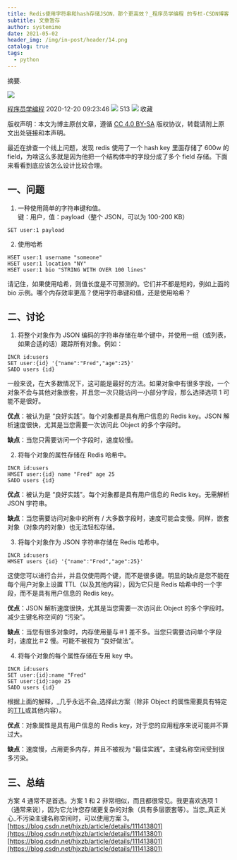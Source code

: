 ```yaml
---
title: Redis使用字符串和hash存储JSON，那个更高效？_程序员学编程 的专栏-CSDN博客
subtitle: 文章暂存
author: systemime
date: 2021-05-02
header_img: /img/in-post/header/14.png
catalog: true
tags:
  - python
---
```

摘要.

<!-- more -->
![](https://csdnimg.cn/release/blogv2/dist/pc/img/original.png)

[程序员学编程](https://blog.csdn.net/hjxzb) 2020-12-20 09:23:46 ![](https://csdnimg.cn/release/blogv2/dist/pc/img/articleReadEyes.png)
 513 ![](https://csdnimg.cn/release/blogv2/dist/pc/img/tobarCollect.png)
 收藏 

版权声明：本文为博主原创文章，遵循 [CC 4.0 BY-SA](http://creativecommons.org/licenses/by-sa/4.0/) 版权协议，转载请附上原文出处链接和本声明。

最近在排查一个线上问题，发现 redis 使用了一个 hash key 里面存储了 600w 的 field，为啥这么多就是因为他把一个结构体中的字段分成了多个 field 存储。下面来看看到底应该怎么设计比较合理。

## 一、问题

1.  一种使用简单的字符串键和值。  
    键：用户，值：payload（整个 JSON，可以为 100-200 KB）

```shell
SET user:1 payload

```

2.  使用哈希

```shell
HSET user:1 username "someone" 
HSET user:1 location "NY" 
HSET user:1 bio "STRING WITH OVER 100 lines"

```

请记住，如果使用哈希，则值长度是不可预测的。它们并不都是短的，例如上面的 bio 示例。哪个内存效率更高？使用字符串键和值，还是使用哈希？

## 二、讨论

1.  将整个对象作为 JSON 编码的字符串存储在单个键中，并使用一组（或列表，如果合适的话）跟踪所有对象。例如：

```shell
INCR id:users
SET user:{id} '{"name":"Fred","age":25}'
SADD users {id}

```

一般来说，在大多数情况下，这可能是最好的方法。如果对象中有很多字段，一个对象不会与其他对象嵌套，并且您一次只能访问一小部分字段，那么选择选项 1 可能不是很好。

**优点**：被认为是 “良好实践”。每个对象都是具有用户信息的 Redis key。JSON 解析速度很快，尤其是当您需要一次访问此 Object 的多个字段时。

**缺点**：当您只需要访问一个字段时，速度较慢。

2.  将每个对象的属性存储在 Redis 哈希中。

```shell
INCR id:users
HMSET user:{id} name "Fred" age 25
SADD users {id}

```

**优点**：被认为是 “良好实践”。每个对象都是具有用户信息的 Redis key。无需解析 JSON 字符串。

**缺点**：当您需要访问对象中的所有 / 大多数字段时，速度可能会变慢。同样，嵌套对象（对象内的对象）也无法轻松存储。

3.  将每个对象作为 JSON 字符串存储在 Redis 哈希中。

```shell
INCR id:users
HMSET users {id} '{"name":"Fred","age":25}'

```

这使您可以进行合并，并且仅使用两个键，而不是很多键。明显的缺点是您不能在每个用户对象上设置 TTL（以及其他内容），因为它只是 Redis 哈希中的一个字段，而不是具有用户信息的 Redis key。

**优点**：JSON 解析速度很快，尤其是当您需要一次访问此 Object 的多个字段时。减少主键名称空间的 “污染”。

**缺点**：当您有很多对象时，内存使用量与＃1 差不多。当您只需要访问单个字段时，速度比＃2 慢。可能不被视为 “良好做法”。

4.  将每个对象的每个属性存储在专用 key 中。

```shell
INCR id:users
SET user:{id}:name "Fred"
SET user:{id}:age 25
SADD users {id}

```

根据上面的解释，_几乎永远不会_选择此方案（除非 Object 的属性需要具有特定的[TTL](http://redis.io/commands/expire)或其他内容）。

**优点**：对象属性是具有用户信息的 Redis key，对于您的应用程序来说可能并不算过大。

**缺点**：速度慢，占用更多内存，并且不被视为 “最佳实践”。主键名称空间受到很多污染。

## 三、总结

方案 4 通常不是首选。方案 1 和 2 非常相似，而且都很常见。我更喜欢选项 1（通常来说），因为它允许您存储更复杂的对象（具有多层嵌套等）。当您_真正关心_不污染主键名称空间时，可以使用方案 3。 
 [https://blog.csdn.net/hjxzb/article/details/111413801](https://blog.csdn.net/hjxzb/article/details/111413801) 
 [https://blog.csdn.net/hjxzb/article/details/111413801](https://blog.csdn.net/hjxzb/article/details/111413801)
